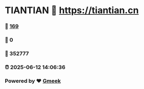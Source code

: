 # TIANTIAN :link: https://tiantian.cn 
### :page_facing_up: [169](https://tiantian.cn/tag.html) 
### :speech_balloon: 0 
### :hibiscus: 352777 
### :alarm_clock: 2025-06-12 14:06:36 
### Powered by :heart: [Gmeek](https://github.com/Meekdai/Gmeek)
